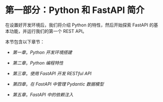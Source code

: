 # 第一部分：Python 和 FastAPI 简介

在设置好开发环境后，我们将介绍 Python 的特性，然后开始探索 FastAPI 的基本功能，并运行我们的第一个 REST API。

本节包含以下章节：

+   *第一章*，*Python 开发环境搭建*

+   *第二章*，*Python 编程特性*

+   *第三章*，*使用 FastAPI 开发 RESTful API*

+   *第四章*，*在 FastAPI 中管理 Pydantic 数据模型*

+   *第五章*，*FastAPI 中的依赖注入*
